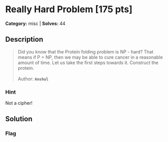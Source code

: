 # Really Hard Problem [175 pts]

**Category:** misc
| **Solves:** 44

## Description
>Did you know that the Protein folding problem is NP - hard? That means if P = NP, then we may be able to cure cancer in a reasonable amount of time. Let us take the first steps towards it. Construct the protein.<br><br>Author: **```Anshul```**

### Hint
Not a cipher!
## Solution

### Flag


